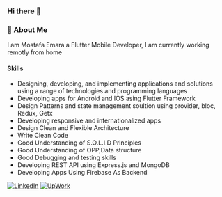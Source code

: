### Hi there 👋



### 🚀 About Me
I am Mostafa Emara a Flutter Mobile Developer, I am currently working remotly from home

#### Skills
- Designing, developing, and implementing applications and solutions using a range of technologies and programming languages
- Developing apps for Android and IOS asing Flutter Framework
- Design Patterns and state management soultion using provider, bloc, Redux, Getx
- Developing responsive and internationalized apps
- Design Clean and Flexible Architecture
- Write Clean Code
- Good Understanding of S.O.L.I.D Principles
- Good Understanding of OPP,Data structure
- Good Debugging and testing skills
- Developing REST API using Express.js and MongoDB
- Developing Apps Using Firebase As Backend





[![LinkedIn](https://img.shields.io/badge/LinkedIn-0A66C2?style=for-the-badge&logo=LinkedIn&logoColor=white)](https://www.linkedin.com/in/mostafasaademara/)
[![UpWork](https://img.shields.io/badge/Upwork-6FDA44?style=for-the-badge&logo=upwork&logoColor=white)](https://www.upwork.com/freelancers/~01a94db05dc85214cc)
